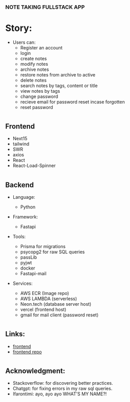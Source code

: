 ### NOTE TAKING FULLSTACK APP

# Story:
  - Users can:
    - Register an account
    - login
    - create notes
    - modify notes
    - archive notes
    - restore notes from archive to active
    - delete notes
    - search notes by tags, content or title
    - view notes by tags
    - change password
    - recieve email for password reset incase forgotten
    - reset password
#
## Frontend
  - Next15
  - tailwind
  - SWR
  - axios
  - React
  - React-Load-Spinner
#
## Backend
  - Language:
    - Python
      
  - Framework:
    - Fastapi
      
  - Tools:
    - Prisma for migrations
    - psycopg2 for raw SQL queries
    - passLib
    - pyjwt
    - docker
    - Fastapi-mail 

  - Services:
    - AWS ECR (Image repo)
    - AWS LAMBDA (serverless)
    - Neon.tech (database server host)
    - vercel (frontend host)
    - gmail for mail client (password reset)
#
## Links:
  - [frontend](https://note-app-eight-peach.vercel.app)
  - [frontend repo](https://github.com/ifaronti/Note-App/tree/main)
#
## Acknowledgment:
 - Stackoverflow: for discovering better practices.
 - Chatgpt: for fixing errors in my raw sql queries.
 - Ifarontimi: ayo, ayo ayo WHAT'S MY NAME?!

